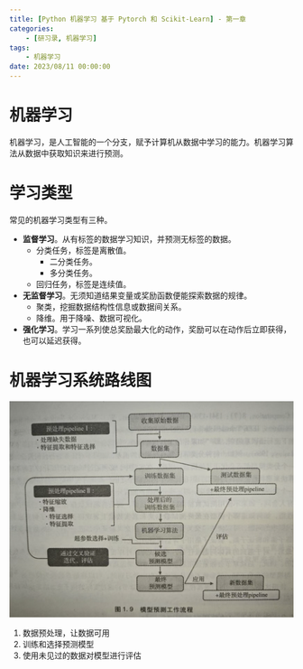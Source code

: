 ```yaml
---
title: [Python 机器学习 基于 Pytorch 和 Scikit-Learn] - 第一章
categories: 
    - [研习录, 机器学习]
tags:
    - 机器学习
date: 2023/08/11 00:00:00
---
```


# 机器学习

机器学习，是人工智能的一个分支，赋予计算机从数据中学习的能力。机器学习算法从数据中获取知识来进行预测。

# 学习类型

常见的机器学习类型有三种。

- **监督学习**。从有标签的数据学习知识，并预测无标签的数据。
  - 分类任务，标签是离散值。
    - 二分类任务。
    - 多分类任务。
  - 回归任务，标签是连续值。
- **无监督学习**。无须知道结果变量或奖励函数便能探索数据的规律。
  - 聚类，挖掘数据结构性信息或数据间关系。
  - 降维。用于降噪、数据可视化。
- **强化学习**。学习一系列使总奖励最大化的动作，奖励可以在动作后立即获得，也可以延迟获得。

# 机器学习系统路线图

![image-20241028192141774](chapter01/image-20241028192141774.png)

1. 数据预处理，让数据可用
2. 训练和选择预测模型
3. 使用未见过的数据对模型进行评估

